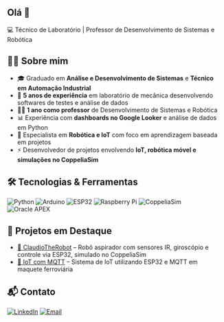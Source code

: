## Olá 👋

💻 Técnico de Laboratório | Professor de Desenvolvimento de Sistemas e Robótica

## 👨‍💻 Sobre mim
- 🎓 Graduado em **Análise e Desenvolvimento de Sistemas** e **Técnico em Automação Industrial**
- 🧪 **5 anos de experiência** em laboratório de mecânica desenvolvendo softwares de testes e análise de dados
- 👨‍🏫 **1 ano como professor** de Desenvolvimento de Sistemas e Robótica
- 📊 Experiência com **dashboards no Google Looker** e análise de dados em Python
- 🤖 Especialista em **Robótica e IoT** com foco em aprendizagem baseada em projetos
- ⚡ Desenvolvedor de projetos envolvendo **IoT, robótica móvel e simulações no CoppeliaSim**

## 🛠️ Tecnologias & Ferramentas

![Python](https://img.shields.io/badge/-Python-3776AB?style=for-the-badge&logo=python&logoColor=white)
![Arduino](https://img.shields.io/badge/-Arduino-00979D?style=for-the-badge&logo=arduino&logoColor=white)
![ESP32](https://img.shields.io/badge/-ESP32-000000?style=for-the-badge&logo=espressif&logoColor=white)
![Raspberry Pi](https://img.shields.io/badge/-Raspberry%20Pi-A22846?style=for-the-badge&logo=raspberrypi&logoColor=white)
![CoppeliaSim](https://img.shields.io/badge/-CoppeliaSim-FF6F00?style=for-the-badge&logoColor=white)
![Oracle APEX](https://img.shields.io/badge/-Oracle%20APEX-F80000?style=for-the-badge&logo=oracle&logoColor=white)

## 🚀 Projetos em Destaque

- [🤖 ClaudioTheRobot](https://github.com/OProfJoao/ClaudioTheRobot) – Robô aspirador com sensores IR, giroscópio e controle via ESP32, simulado no CoppeliaSim
- [📡 IoT com MQTT](https://github.com/OProfJoao/ESP_TRAIN_MQTT.git) – Sistema de IoT utilizando ESP32 e MQTT em maquete ferroviária

## 📬 Contato

[![LinkedIn](https://img.shields.io/badge/LinkedIn-0077B5?style=for-the-badge&logo=linkedin&logoColor=white)](https://www.linkedin.com/in/joaobornelli)
[![Email](https://img.shields.io/badge/Email-D14836?style=for-the-badge&logo=gmail&logoColor=white)](mailto:joaoluisbornelli@gmail.com)
